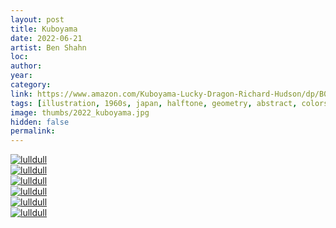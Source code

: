 ```yaml
---
layout: post
title: Kuboyama
date: 2022-06-21
artist: Ben Shahn
loc: 
author: 
year: 
category: 
link: https://www.amazon.com/Kuboyama-Lucky-Dragon-Richard-Hudson/dp/B0000CN019
tags: [illustration, 1960s, japan, halftone, geometry, abstract, colors]
image: thumbs/2022_kuboyama.jpg
hidden: false
permalink:
---
```





<div class="post_image">
	<a href="{{ site.baseurl }}/images/posts/2022_kuboyama/001.jpg" target="_blank">
	<img src="{{ site.baseurl }}/images/posts/2022_kuboyama/001.jpg" alt="lulldull"></a>
</div>

<div class="post_image">
	<a href="{{ site.baseurl }}/images/posts/2022_kuboyama/002.jpg" target="_blank">
	<img src="{{ site.baseurl }}/images/posts/2022_kuboyama/002.jpg" alt="lulldull"></a>
</div>

<div class="post_image">
	<a href="{{ site.baseurl }}/images/posts/2022_kuboyama/003.jpg" target="_blank">
	<img src="{{ site.baseurl }}/images/posts/2022_kuboyama/003.jpg" alt="lulldull"></a>
</div>

<div class="post_image">
	<a href="{{ site.baseurl }}/images/posts/2022_kuboyama/004.jpg" target="_blank">
	<img src="{{ site.baseurl }}/images/posts/2022_kuboyama/004.jpg" alt="lulldull"></a>
</div>

<div class="post_image">
	<a href="{{ site.baseurl }}/images/posts/2022_kuboyama/005.jpg" target="_blank">
	<img src="{{ site.baseurl }}/images/posts/2022_kuboyama/005.jpg" alt="lulldull"></a>
</div>

<div class="post_image">
	<a href="{{ site.baseurl }}/images/posts/2022_kuboyama/006.jpg" target="_blank">
	<img src="{{ site.baseurl }}/images/posts/2022_kuboyama/006.jpg" alt="lulldull"></a>
</div>